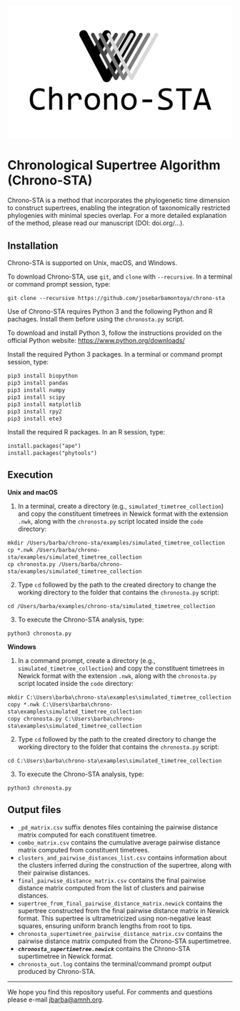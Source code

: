 
![Chrono-STA logo](chrono-sta_logo.jpg)

# Chronological Supertree Algorithm (Chrono-STA)

Chrono-STA is a method that incorporates the phylogenetic time dimension to construct supertrees, enabling the integration of taxonomically restricted phylogenies with minimal species overlap. For a more detailed explanation of the method, please read our manuscript (DOI: doi.org/...).

## Installation

Chrono-STA is supported on Unix, macOS, and Windows.

To download Chrono-STA, use `git`, and `clone` with `--recursive`. In a terminal or command prompt session, type:
```
git clone --recursive https://github.com/josebarbamontoya/chrono-sta
```

Use of Chrono-STA requires Python 3 and the following Python and R pachages. Install them before using the `chronosta.py` script.

To download and install Python 3, follow the instructions provided on the official Python website:
	https://www.python.org/downloads/

Install the required Python 3 packages. In a terminal or command prompt session, type:

	pip3 install biopython
	pip3 install pandas
	pip3 install numpy
	pip3 install scipy
	pip3 install matplotlib
	pip3 install rpy2
	pip3 install ete3 

Install the required R packages. In an R session, type:

	install.packages("ape")
	install.packages("phytools")

## Execution

**Unix and macOS**

1.	In a terminal, create a directory (e.g., `simulated_timetree_collection`) and copy the constituent timetrees in Newick format with the extension `.nwk`, along with the `chronosta.py` script located inside the `code` directory:
```
mkdir /Users/barba/chrono-sta/examples/simulated_timetree_collection
cp *.nwk /Users/barba/chrono-sta/examples/simulated_timetree_collection
cp chronosta.py /Users/barba/chrono-sta/examples/simulated_timetree_collection
```

2.	Type `cd` followed by the path to the created directory to change the working directory to the folder that contains the `chronosta.py` script:	
```
cd /Users/barba/examples/chrono-sta/simulated_timetree_collection
```

3.	To execute the Chrono-STA analysis, type:
```
python3 chronosta.py
```

**Windows**

1.	In a command prompt, create a directory (e.g., `simulated_timetree_collection`) and copy the constituent timetrees in Newick format with the extension `.nwk`, along with the `chronosta.py` script located inside the `code` directory:
```
mkdir C:\Users\barba\chrono-sta\examples\simulated_timetree_collection
copy *.nwk C:\Users\barba\chrono-sta\examples\simulated_timetree_collection
copy chronosta.py C:\Users\barba\chrono-sta\examples\simulated_timetree_collection
```

2.	Type `cd` followed by the path to the created directory to change the working directory to the folder that contains the `chronosta.py` script:	
```
cd C:\Users\barba\chrono-sta\examples\simulated_timetree_collection
```

3.	To execute the Chrono-STA analysis, type:
```
python3 chronosta.py
```

## Output files

- `_pd_matrix.csv` suffix denotes files containing the pairwise distance matrix computed for each constituent timetree.
- `combo_matrix.csv` contains the cumulative average pairwise distance matrix computed from constituent timetrees. 
- `clusters_and_pairwise_distances_list.csv` contains information about the clusters inferred during the construction of the supertree, along with their pairwise distances. 
- `final_pairwise_distance_matrix.csv` contains the final pairwise distance matrix computed from the list of clusters and pairwise distances.
- `supertree_from_final_pairwise_distance_matrix.newick` contains the supertree constructed from the final pairwise distance matrix in Newick format. This supertree is ultrametricized using non-negative least squares, ensuring uniform branch lengths from root to tips.
- `chronosta_supertimetree_pairwise_distance_matrix.csv` contains the pairwise distance matrix computed from the Chrono-STA supertimetree.
- ***`chronosta_supertimetree.newick`*** contains the Chrono-STA supertimetree in Newick format.
- `chronosta_out.log` contains the terminal/command prompt output produced by Chrono-STA.

---
We hope you find this repository useful. For comments and questions please e-mail jbarba@amnh.org.
